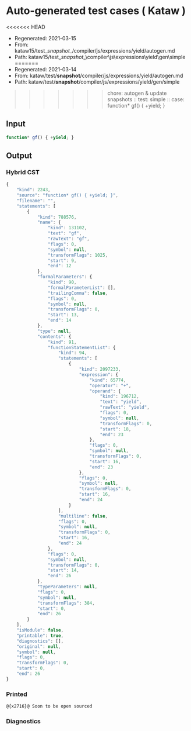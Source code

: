# Auto-generated test cases ( Kataw )
<<<<<<< HEAD
- Regenerated: 2021-03-15
- From: kataw15/test\__snapshot__/compiler/js/expressions/yield/autogen.md
- Path: kataw15/test\__snapshot__\compiler\js\expressions\yield\gen\simple
=======
- Regenerated: 2021-03-14
- From: kataw/test/__snapshot__/compiler/js/expressions/yield/autogen.md
- Path: kataw/test/__snapshot__/compiler/js/expressions/yield/gen/simple
>>>>>>> chore: autogen & update snapshots
> :: test: simple
> :: case: function* gf() { +yield; }
## Input

`````js
function* gf() { +yield; }
`````

## Output

### Hybrid CST

```javascript
{
    "kind": 2243,
    "source": "function* gf() { +yield; }",
    "filename": "",
    "statements": [
        {
            "kind": 788576,
            "name": {
                "kind": 131102,
                "text": "gf",
                "rawText": "gf",
                "flags": 0,
                "symbol": null,
                "transformFlags": 1025,
                "start": 9,
                "end": 12
            },
            "formalParameters": {
                "kind": 90,
                "formalParameterList": [],
                "trailingComma": false,
                "flags": 0,
                "symbol": null,
                "transformFlags": 0,
                "start": 13,
                "end": 14
            },
            "type": null,
            "contents": {
                "kind": 91,
                "functionStatementList": {
                    "kind": 94,
                    "statements": [
                        {
                            "kind": 2097233,
                            "expression": {
                                "kind": 65774,
                                "operator": "+",
                                "operand": {
                                    "kind": 196712,
                                    "text": "yield",
                                    "rawText": "yield",
                                    "flags": 0,
                                    "symbol": null,
                                    "transformFlags": 0,
                                    "start": 18,
                                    "end": 23
                                },
                                "flags": 0,
                                "symbol": null,
                                "transformFlags": 0,
                                "start": 16,
                                "end": 23
                            },
                            "flags": 0,
                            "symbol": null,
                            "transformFlags": 0,
                            "start": 16,
                            "end": 24
                        }
                    ],
                    "multiline": false,
                    "flags": 0,
                    "symbol": null,
                    "transformFlags": 0,
                    "start": 16,
                    "end": 24
                },
                "flags": 0,
                "symbol": null,
                "transformFlags": 0,
                "start": 14,
                "end": 26
            },
            "typeParameters": null,
            "flags": 0,
            "symbol": null,
            "transformFlags": 384,
            "start": 0,
            "end": 26
        }
    ],
    "isModule": false,
    "printable": true,
    "diagnostics": [],
    "original": null,
    "symbol": null,
    "flags": 0,
    "transformFlags": 0,
    "start": 0,
    "end": 26
}
```

### Printed

```javascript
@{x2716}@ Soon to be open sourced
```

### Diagnostics

```javascript

```

